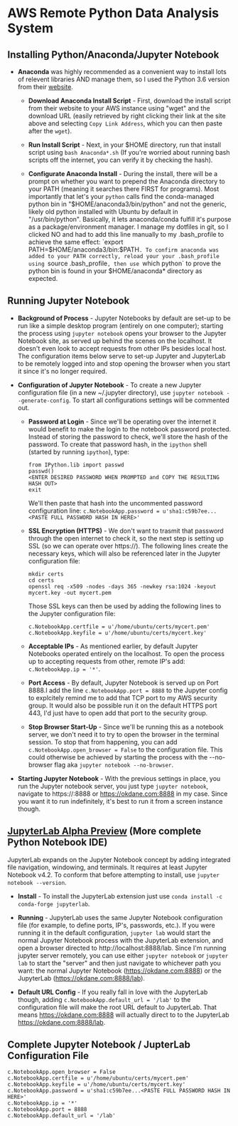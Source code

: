 # AWS Remote Python Data Analysis System #

## Installing Python/Anaconda/Jupyter Notebook ##

- **Anaconda** was highly recommended as a convenient way to install lots of relevent libraries AND manage them, so I used the Python 3.6 version from their [website](https://www.continuum.io/downloads).
    
    - **Download Anaconda Install Script** - First, download the install script from their website to your AWS instance using "wget" and the download URL (easily retrieved by right clicking their link at the site above and selecting `Copy Link Address`, which you can then paste after the `wget`).
	
	- **Run Install Script** - Next, in your $HOME directory, run that install script using `bash Anaconda*.sh` (If you're worried about running bash scripts off the internet, you can verify it by checking the hash). 
	
	- **Configurate Anaconda Install** - During the install, there will be a prompt on whether you want to prepend the Anaconda directory to your PATH (meaning it searches there FIRST for programs). Most importantly that let's your `python` calls find the conda-managed python bin in "$HOME/anaconda3/bin/python" and not the generic, likely old python installed with Ubuntu by default in "/usr/bin/python". Basically, it lets anaconda/conda fulfill it's purpose as a package/environment manager. I manage my dotfiles in git, so I clicked NO and had to add this line manually to my .bash_profile to achieve the same effect: `export PATH=$HOME/anaconda3/bin:$PATH`. To confirm anaconda was added to your PATH correctly, reload your your .bash_profile using `source .bash_profile`, then use `which python` to prove the python bin is found in your $HOME/anaconda* directory as expected.

## Running Jupyter Notebook ##
- **Background of Process** - Jupyter Notebooks by default are set-up to be run like a simple desktop program (entirely on one computer); starting the process using `jupyter notebook` opens your browser to the Jupyter Notebook site, as served up behind the scenes on the localhost. It doesn't even look to accept requests from other IPs besides local host. The configuration items below serve to set-up Jupyter and JupyterLab to be remotely logged into and stop opening the browser when you start it since it's no longer required.

- **Configuration of Jupyter Notebook** - To create a new Jupyter configuration file (in a new ~/.jupyter directory), use `jupyter notebook --generate-config`. To start all configurations settings will be commented out.

	- **Password at Login** - Since we'll be operating over the internet it would benefit to make the login to the notebook password protected. Instead of storing the password to check, we'll store the hash of the password. To create that password hash, in the `ipython` shell (started by running `ipython`), type:   
        ```
        from IPython.lib import passwd
        passwd()
        <ENTER DESIRED PASSWORD WHEN PROMPTED and COPY THE RESULTING HASH OUT>
        exit
        ```
        We'll then paste that hash into the uncommented password configuration line: `c.NotebookApp.password = u'sha1:c59b7ee...<PASTE FULL PASSWORD HASH IN HERE>'`

    - **SSL Encryption (HTTPS)** - We don't want to trasmit that password through the open internet to check it, so the next step is setting up SSL (so we can operate over https://). The following lines create the necessary keys, which will also be referenced later in the Jupyter configuration file:
        ```
        mkdir certs
        cd certs
        openssl req -x509 -nodes -days 365 -newkey rsa:1024 -keyout mycert.key -out mycert.pem
        ```
        Those SSL keys can then be used by adding the following lines to the Jupyter configuration file:
        ```
        c.NotebookApp.certfile = u'/home/ubuntu/certs/mycert.pem'
        c.NotebookApp.keyfile = u'/home/ubuntu/certs/mycert.key'
        ```
    
    - **Acceptable IPs** - As mentioned earlier, by default Jupyter Notebooks operated entirely on the localhost. To open the process up to accepting requests from other, remote IP's add: `c.NotebookApp.ip = '*'`.
    
    - **Port Access** - By default, Jupyter Notebook is served up on Port 8888.I add the line `c.NotebookApp.port = 8888` to the Jupyter config to explcitely remind me to add that TCP port to my AWS security group. It would also be possible run it on the default HTTPS port 443, I'd just have to open add that port to the security group.
    
    - **Stop Browser Start-Up** - Since we'll be running this as a notebook server, we don't need it to try to open the browser in the terminal session. To stop that from happening, you can add `c.NotebookApp.open_browser = False` to the configuration file. This could otherwise be achieved by starting the process with the --no-browser flag aka `jupyter notebook --no-browser`.

- **Starting Jupyter Notebook** - With the previous settings in place, you run the Jupyter notebook server, you just type `jupyter notebook`, navigate to https://<AWS PUBLIC IP>:8888 or https://okdane.com:8888 in my case. Since you want it to run indefinitely, it's best to run it from a screen instance though.

## [JupyterLab Alpha Preview](https://github.com/jupyterlab/jupyterlab) (More complete Python Notebook IDE) ##

JupyterLab expands on the Jupyter Notebook concept by adding integrated file navigation, windowing, and terminals. It requires at least Jupyter Notebook v4.2. To conform that before attempting to install, use `jupyter notebook --version`.

- **Install** - To install the JupyterLab extension just use `conda install -c conda-forge jupyterlab`.

- **Running** - JupyterLab uses the same Jupyter Notebook configuration file (for example, to define ports, IP's, passwords, etc.). If you were running it in the default configuration, `jupyter lab` would start the normal Jupyter Notebook process with the JupyterLab extension, and open a browser directed to http://localhost:8888/lab. Since I'm running jupyter server remotely, you can use either `jupyter notebook` or `jupyter lab` to start the "server" and then just navigate to whichever path you want: the normal Jupyter Notebook (https://okdane.com:8888) or the JupyterLab (https://okdane.com:8888/lab).

- **Default URL Config** - If you really fall in love with the JupyterLab though, adding `c.NotebookApp.default_url = '/lab'` to the configuration file will make the root URL default to JupyterLab. That means https://okdane.com:8888 will actually direct to to the JupyterLab https://okdane.com:8888/lab.

## Complete Jupyter Notebook / JupterLab Configuration File ##
```
c.NotebookApp.open_browser = False
c.NotebookApp.certfile = u'/home/ubuntu/certs/mycert.pem'
c.NotebookApp.keyfile = u'/home/ubuntu/certs/mycert.key'
c.NotebookApp.password = u'sha1:c59b7ee...<PASTE FULL PASSWORD HASH IN HERE>'
c.NotebookApp.ip = '*'
c.NotebookApp.port = 8888
c.NotebookApp.default_url = '/lab'
```
